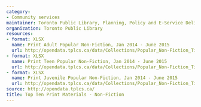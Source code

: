 ```yaml
---
category:
- Community services
maintainer: Toronto Public Library, Planning, Policy and E-Service Delivery
organization: Toronto Public Library
resources:
- format: XLSX
  name: Print Adult Popular Non-Fiction, Jan 2014 - June 2015
  url: http://opendata.tplcs.ca/data/Collections/Popular_Non-Fiction_Titles_(Print)/Print_(Non-Fic)_Adult_JAN_2014-JUN_2015.xlsx
- format: XLSX
  name: Print Teen Popular Non-Fiction, Jan 2014 - June 2015
  url: http://opendata.tplcs.ca/data/Collections/Popular_Non-Fiction_Titles_(Print)/Print_(Non-Fic)_Teen_JAN_2014-JUN_2015.xlsx
- format: XLSX
  name: Print Juvenile Popular Non-Fiction, Jan 2014 - June 2015
  url: http://opendata.tplcs.ca/data/Collections/Popular_Non-Fiction_Titles_(Print)/Print_(Non-Fic)_Juvenile_JAN_2014-JUN_2015.xlsx
source: http://opendata.tplcs.ca/
title: Top Ten Print Materials - Non-Fiction
---
```

